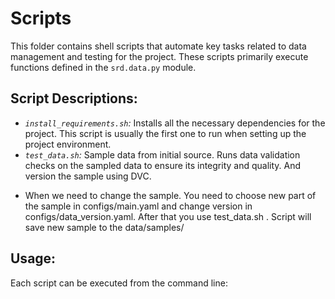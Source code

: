 # Scripts

This folder contains shell scripts that automate key tasks related to data management and testing for the project. These scripts primarily execute functions defined in the `srd.data.py` module.

## Script Descriptions:

* *`install_requirements.sh`:*  Installs all the necessary dependencies for the project. This script is usually the first one to run when setting up the project environment.
* *`test_data.sh`:* Sample data from initial source. Runs data validation checks on the sampled data to ensure its integrity and quality.
And version the sample using DVC.
- When we need to change the sample. You need to choose new part of the sample in configs/main.yaml and change version in configs/data_version.yaml. After that you use test_data.sh . Script will save new sample to the data/samples/

## Usage:

Each script can be executed from the command line:


